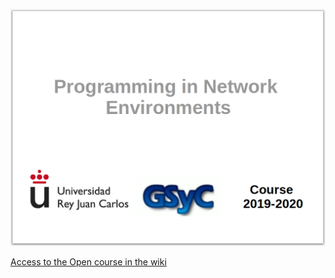 ![](Cover/cover.png)

[Access to the Open course in the wiki](https://github.com/myTeachingURJC/2019-2020-PNE/wiki)
